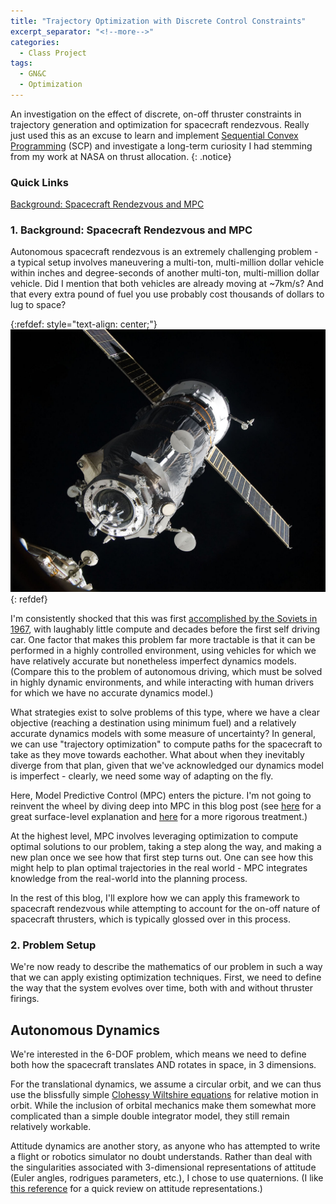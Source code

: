 ```yaml
---
title: "Trajectory Optimization with Discrete Control Constraints"
excerpt_separator: "<!--more-->"
categories:
  - Class Project
tags:
  - GN&C
  - Optimization
---
```


An investigation on the effect of discrete, on-off thruster constraints in trajectory generation and optimization for spacecraft rendezvous. Really just used this as an excuse to learn and implement [Sequential Convex Programming](https://web.stanford.edu/class/ee364b/lectures/seq_slides.pdf) (SCP) and investigate a long-term curiosity I had stemming from my work at NASA on thrust allocation.
{: .notice}

### Quick Links

[Background: Spacecraft Rendezvous and MPC](#1-background-spacecraft-rendezvous-and-mpc)

### 1. Background: Spacecraft Rendezvous and MPC

Autonomous spacecraft rendezvous is an extremely challenging problem - a typical setup involves maneuvering a multi-ton, multi-million dollar vehicle within inches and degree-seconds of another multi-ton, multi-million dollar vehicle. Did I mention that both vehicles are already moving at ~7km/s? And that every extra pound of fuel you use probably cost thousands of dollars to lug to space?

{:refdef: style="text-align: center;"}
![base_docking](/assets/discrete_trajopt/1280px-Progress_M-05M_docking.jpg)
{: refdef}

I'm consistently shocked that this was first [accomplished by the Soviets in 1967](https://en.wikipedia.org/wiki/Docking_and_berthing_of_spacecraft), with laughably little compute and decades before the first self driving car. One factor that makes this problem far more tractable is that it can be performed in a highly controlled environment, using vehicles for which we have relatively accurate but nonetheless imperfect dynamics models. (Compare this to the problem of autonomous driving, which must be solved in highly dynamic environments, and while interacting with human drivers for which we have no accurate dynamics model.)

What strategies exist to solve problems of this type, where we have a clear objective (reaching a destination using minimum fuel) and a relatively accurate dynamics models with some measure of uncertainty? In general, we can use "trajectory optimization" to compute paths for the spacecraft to take as they move towards eachother. What about when they inevitably diverge from that plan, given that we've acknowledged our dynamics model is imperfect - clearly, we need some way of adapting on the fly.

Here, Model Predictive Control (MPC) enters the picture. I'm not going to reinvent the wheel by diving deep into MPC in this blog post (see [here](https://www.youtube.com/watch?v=YwodGM2eoy4) for a great surface-level explanation and [here](https://sites.engineering.ucsb.edu/~jbraw/mpc/) for a more rigorous treatment.)

At the highest level, MPC involves leveraging optimization to compute optimal solutions to our problem, taking a step along the way, and making a new plan once we see how that first step turns out. One can see how this might help to plan optimal trajectories in the real world - MPC integrates knowledge from the real-world into the planning process. 

In the rest of this blog, I'll explore how we can apply this framework to spacecraft rendezvous while attempting to account for the on-off nature of spacecraft thrusters, which is typically glossed over in this process.

### 2. Problem Setup

We're now ready to describe the mathematics of our problem in such a way that we can apply existing optimization techniques. First, we need to define the way that the system evolves over time, both with and without thruster firings.

## Autonomous Dynamics

We're interested in the 6-DOF problem, which means we need to define both how the spacecraft translates AND rotates in space, in 3 dimensions.

For the translational dynamics, we assume a circular orbit, and we can thus use the blissfully simple [Clohessy Wiltshire equations](https://en.wikipedia.org/wiki/Clohessy%E2%80%93Wiltshire_equations) for relative motion in orbit. While the inclusion of orbital mechanics make them somewhat more complicated than a simple double integrator model, they still remain relatively workable.

Attitude dynamics are another story, as anyone who has attempted to write a flight or robotics simulator no doubt understands. Rather than deal with the singularities associated with 3-dimensional representations of attitude (Euler angles, rodrigues parameters, etc.), I chose to use quaternions. (I like [this reference](https://vanhunteradams.com/Estimation/MUKF.html) for a quick review on attitude representations.)